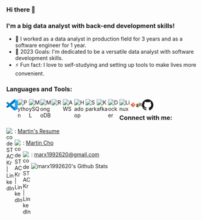 ### Hi there 👋
### I'm a big data analyst with back-end development skills!
- 🔭 I worked as a data analyst in production field for 3 years and as a software engineer for 1 year.
- 🥅 2023 Goals: I'm dedicated to be a versatile data analyst with software development skills.
- ⚡ Fun fact: I love to self-studying and setting up tools to make lives more convenient.

### Languages and Tools:
<img align="left" alt="Visual Studio Code" width="30px" src="https://raw.githubusercontent.com/github/explore/80688e429a7d4ef2fca1e82350fe8e3517d3494d/topics/visual-studio-code/visual-studio-code.png" />
<img align="left" alt="Python" width="30px" src="https://w7.pngwing.com/pngs/792/780/png-transparent-python-computer-icons-tutorial-computer-programming-social-icons-miscellaneous-angle-text-thumbnail.png" />
<img align="left" alt="MySQL" width="30px" src="https://upload.wikimedia.org/wikipedia/commons/b/b2/Database-mysql.svg" />
<img align="left" alt="MongoDB" width="30px" src="https://cdn.iconscout.com/icon/free/png-512/free-mongodb-3-1175138.png?f=avif&w=256" />
<img align="left" alt="R" width="30px" src="https://upload.wikimedia.org/wikipedia/commons/thumb/1/1b/R_logo.svg/640px-R_logo.svg.png" />
<img align="left" alt="AWS" width="30px" src="https://upload.wikimedia.org/wikipedia/commons/9/93/Amazon_Web_Services_Logo.svg" />
<img align="left" alt="Hadoop" width="30px" src="https://intellitech.pro/wp-content/uploads/2016/12/hadoop-300x293.png" />
<img align="left" alt="Spark" width="30px" src="https://upload.wikimedia.org/wikipedia/commons/thumb/f/f3/Apache_Spark_logo.svg/1280px-Apache_Spark_logo.svg.png" />
<img align="left" alt="Kafka" width="30px" src="https://upload.wikimedia.org/wikipedia/commons/thumb/5/53/Apache_kafka_wordtype.svg/640px-Apache_kafka_wordtype.svg.png" />
<img align="left" alt="Docker" width="30px" src="https://logos-world.net/wp-content/uploads/2021/02/Docker-Logo-2013-2015.png" />
<img align="left" alt="Linux" width="30px" src="https://www.freepnglogos.com/uploads/linux-png/difference-between-linux-and-window-operating-system-3.png" />
<img align="left" alt="Git" width="30px" src="https://raw.githubusercontent.com/github/explore/80688e429a7d4ef2fca1e82350fe8e3517d3494d/topics/git/git.png" />
<img align="left" alt="GitHub" width="30px" src="https://raw.githubusercontent.com/github/explore/78df643247d429f6cc873026c0622819ad797942/topics/github/github.png" />
<br/>
<!-- ### I spent my time on:
<table>
  <tr>
    <td>Python</td>
    <td>▓▓▓▓▓▓▓▓░░░░░░░░░</td>
  </tr>
  <tr>
    <td>MySQL</td>
    <td>▓▓▓▓▓░░░░░░░░░░░░</td>
  </tr>
  <tr>
    <td>Linux</td>
    <td>▓▓▓▓░░░░░░░░░░░░░</td>
  </tr>
  <tr>
    <td>Docker</td>
    <td>▓▓▓▓░░░░░░░░░░░░░</td>
  </tr>
  <tr>
    <td>R</td>
    <td>▓▓▓▓░░░░░░░░░░░░░</td>
  </tr>
</table>
<br/> -->

### Connect with me:
<img align="left" alt="codeSTACKr | LinkedIn" width="22px" src="https://upload.wikimedia.org/wikipedia/commons/0/01/Google_Docs_logo_%282014-2020%29.svg" />: <a href="https://docs.google.com/document/d/1PSZ-zcDBwOixqBycKcb7g4poh4pcLDP9adenQjrwpr4/edit#heading=h.aagfqklm9zwt"> Martin's Resume </a> 

<img align="left" alt="codeSTACKr | LinkedIn" width="22px" src="https://cdn.jsdelivr.net/npm/simple-icons@v3/icons/linkedin.svg" />: <a href="www.linkedin.com/in/martin-cho-9a9084183"> Martin Cho </a>

<img align="left" alt="codeSTACKr | LinkedIn" width="22px" src="https://upload.wikimedia.org/wikipedia/commons/7/7e/Gmail_icon_%282020%29.svg" />: <a href="www.linkedin.com/in/martin-cho-9a9084183"> marx1992620@gmail.com  </a>
<br/>

<img align="left" alt="marx1992620's Github Stats" src="https://github-readme-stats.vercel.app/api/top-langs/?username=marx1992620" />
<!-- <img align="right" alt="marx1992620's Github Stats" src="https://github-readme-stats.vercel.app/api?username=marx1992620&hide=contribs,prs" />  -->
